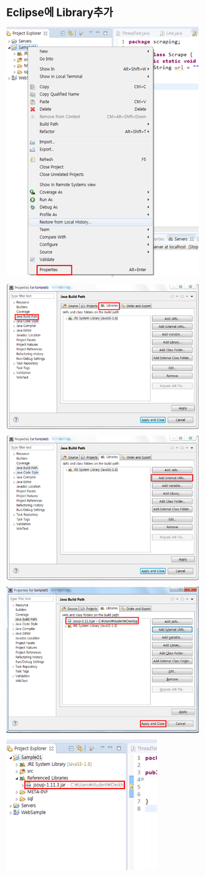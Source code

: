 # Eclipse에 Library추가



![img1][jar1]





![img2][jar2]



![img3][jar3]



![img4][jar4]



![img5][jar5]





[jar1]:./img/jar1.png
[jar2]:./img/jar2.png
[jar3]:./img/jar3.png
[jar4]:./img/jar4.png
[jar5]:./img/jar5.png